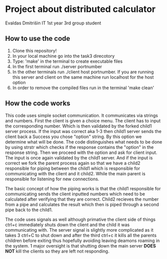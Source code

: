 # Project about distributed calculator

Evaldas Dmitrišin IT 1st year 3rd group student

## **How to use the code** 

1. Clone this repository!
2. In your local machine go into the task3 direcotory
3. Type: 'make' in the terminal to create executable files
4. In the first terminal run ./server portnumber
5. In the other terminals run ./client host portnumber. If you are running this server and client on the same machine run localhost for the host option
6. In order to remove the compiled files run in the terminal 'make clean'

## **How the code works**
This code uses simple socket communication. It communicates via strings and numbers. First the client is given a choice menu. The client has to input the corresponding number. Which is then
validated by the forked child1 server process. If the input was correct aka 1-3 then child1 server sends the client back a Success you chose "option" string. By this option we determine what will be done.
The code distinguishes what needs to be done by using strstr which checks if the response contains the "option" in the response string. Then we proceed with the option and ask for client
input. The input is once again validated by the child1 server. And if the input is correct we fork the parent process again so that we have a child2 responsible for piping between the child1
which is responsible for communicating with the client and it child2. While the main parent is responsible for listening for new connections. 

The basic concept of how the piping works is that the child1 responsible for communicating sends the client inputted numbers which need to be calculated after verifying that they are correct. 
Child2 recieves the number from a pipe and calculates the result which then is piped through a second pipe back to the child1.

The code uses signals as well although primative the client side of things ctrl+c immediately shuts down the client and the child it was communicating with. 
The server signal is slightly more complicated as it takes 3 ctrl+C to shut down and after the third ctrl+c it kills all the parents children before exiting thus hopefully avoiding leaving
deamons roaming in the system. 1 major oversight is that shutting down the main server **DOES NOT** kill the clients so they are left not responding.

